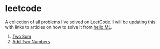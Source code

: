 # leetcode
A collection of all problems I've solved on LeetCode. I will be updating this with links to articles on how to solve it from [hello ML](https://helloml.org). 

1. [Two Sum](https://github.com/vishnureddys/leetcode/blob/main/TwoSum.cpp)
2. [Add Two Numbers](https://github.com/vishnureddys/leetcode/blob/main/AddTwoNumbers.cpp)
